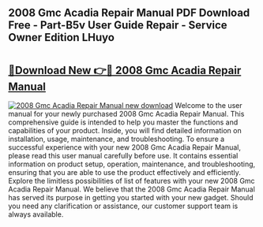 ## 2008 Gmc Acadia Repair Manual PDF Download Free - Part-B5v User Guide Repair - Service Owner Edition LHuyo

# <h2><a href="http://bc14273.oget.top/?id=2008+Gmc+Acadia+Repair+Manual">🔗Download New 👉🔴 2008 Gmc Acadia Repair Manual</a></h2>

[![2008 Gmc Acadia Repair Manual new download](https://i.imgur.com/5g1atiW.png)](http://bc14273.oget.top/?id=2008+Gmc+Acadia+Repair+Manual)
Welcome to the user manual for your newly purchased 2008 Gmc Acadia Repair Manual. This comprehensive guide is intended to help you master the functions and capabilities of your product. Inside, you will find detailed information on installation, usage, maintenance, and troubleshooting. To ensure a successful experience with your new 2008 Gmc Acadia Repair Manual, please read this user manual carefully before use. It contains essential information on product setup, operation, maintenance, and troubleshooting, ensuring that you are able to use the product effectively and efficiently. Explore the limitless possibilities of list of features with your new 2008 Gmc Acadia Repair Manual. We believe that the 2008 Gmc Acadia Repair Manual has served its purpose in getting you started with your new gadget. Should you need any clarification or assistance, our customer support team is always available.
